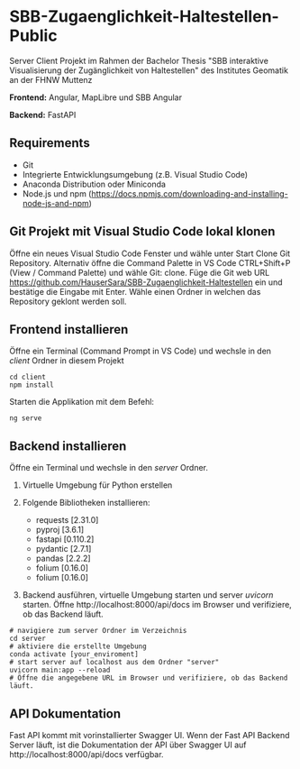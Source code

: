 # SBB-Zugaenglichkeit-Haltestellen-Public
Server Client Projekt im Rahmen der Bachelor Thesis "SBB interaktive Visualisierung der Zugänglichkeit von Haltestellen" des Institutes Geomatik an der FHNW Muttenz

**Frontend:** Angular, MapLibre und SBB Angular

**Backend:** FastAPI

## Requirements
- Git
- Integrierte Entwicklungsumgebung (z.B. Visual Studio Code)
- Anaconda Distribution oder Miniconda
- Node.js und npm (https://docs.npmjs.com/downloading-and-installing-node-js-and-npm)

## Git Projekt mit Visual Studio Code lokal klonen
Öffne ein neues Visual Studio Code Fenster und wähle unter Start Clone Git Repository. Alternativ öffne die Command Palette in VS Code CTRL+Shift+P (View / Command Palette) und wähle Git: clone. Füge die Git web URL https://github.com/HauserSara/SBB-Zugaenglichkeit-Haltestellen ein und bestätige die Eingabe mit Enter. Wähle einen Ordner in welchen das Repository geklont werden soll.

## Frontend installieren
Öffne ein Terminal (Command Prompt in VS Code) und wechsle in den *client* Ordner in diesem Projekt

``` shell
cd client
npm install
```

Starten die Applikation mit dem Befehl:
``` shell
ng serve
```

## Backend installieren
Öffne ein Terminal und wechsle in den *server* Ordner.
1. Virtuelle Umgebung für Python erstellen

2. Folgende Bibliotheken installieren:
    - requests [2.31.0]
    - pyproj [3.6.1]
    - fastapi [0.110.2]
    - pydantic [2.7.1]
    - pandas [2.2.2]
    - folium [0.16.0]
    - folium [0.16.0]

6. Backend ausführen, virtuelle Umgebung starten und server *uvicorn* starten. Öffne http://localhost:8000/api/docs im Browser und verifiziere, ob das Backend läuft.
``` shell
# navigiere zum server Ordner im Verzeichnis
cd server
# aktiviere die erstellte Umgebung
conda activate [your_enviroment]
# start server auf localhost aus dem Ordner "server"
uvicorn main:app --reload
# Öffne die angegebene URL im Browser und verifiziere, ob das Backend läuft.
```

## API Dokumentation
Fast API kommt mit vorinstallierter Swagger UI. Wenn der Fast API Backend Server läuft, ist die Dokumentation der API über Swagger UI auf http://localhost:8000/api/docs verfügbar.
